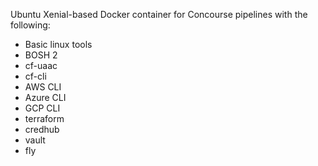 Ubuntu Xenial-based Docker container for Concourse pipelines with the following:

 - Basic linux tools
 - BOSH 2
 - cf-uaac
 - cf-cli
 - AWS CLI
 - Azure CLI
 - GCP CLI
 - terraform
 - credhub
 - vault
 - fly
